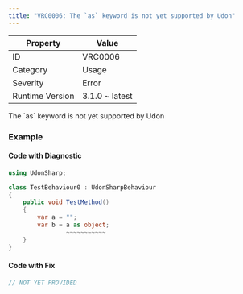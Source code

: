```yaml
---
title: "VRC0006: The `as` keyword is not yet supported by Udon"
---
```


| Property        | Value          |
| --------------- | -------------- |
| ID              | VRC0006        |
| Category        | Usage          |
| Severity        | Error          |
| Runtime Version | 3.1.0 ~ latest |

The \`as\` keyword is not yet supported by Udon

### Example

#### Code with Diagnostic

```csharp
using UdonSharp;

class TestBehaviour0 : UdonSharpBehaviour
{
    public void TestMethod()
    {
        var a = "";
        var b = a as object;
                ~~~~~~~~~~~
    }
}
```

#### Code with Fix

```csharp
// NOT YET PROVIDED
```
